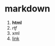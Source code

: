# markdown
  1. **html**
  2. *rtf*
  3. xml
  4. [link](https://rawgit.com/peplopezserra/markdown/master/html.html)    
